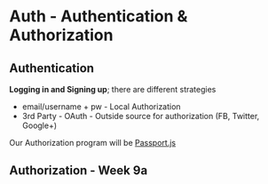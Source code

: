 # Auth - Authentication & Authorization
## Authentication
**Logging in and Signing up**; there are different strategies
* email/username + pw - Local Authorization
* 3rd Party - OAuth - Outside source for authorization (FB, Twitter, Google+)

Our Authorization program will be [Passport.js](http://pasportjs.org)

## Authorization - Week 9a